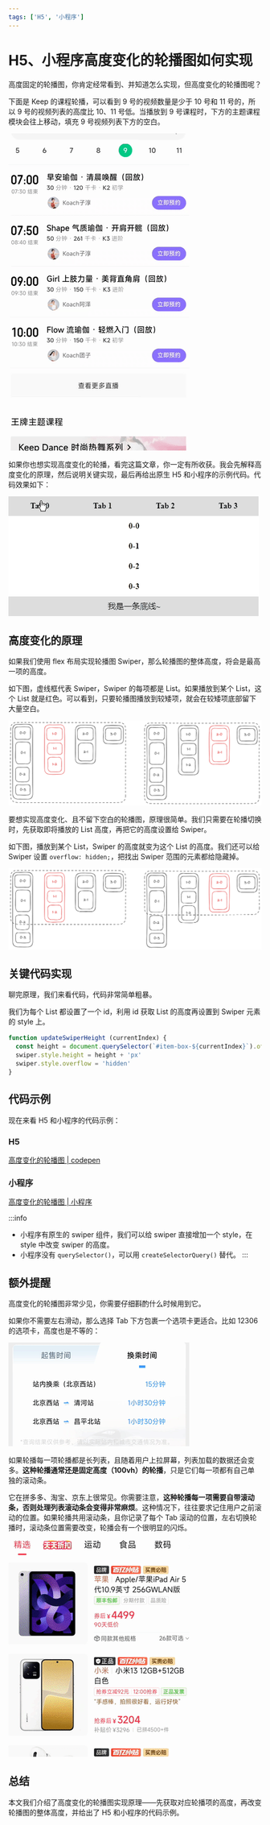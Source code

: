 ```yaml
---
tags: ['H5', '小程序']
---
```


# H5、小程序高度变化的轮播图如何实现

高度固定的轮播图，你肯定经常看到、并知道怎么实现，但高度变化的轮播图呢？

下面是 Keep 的课程轮播，可以看到 9 号的视频数量是少于 10 号和 11 号的，所以 9 号的视频列表的高度比 10、11 号低。当播放到 9 号课程时，下方的主题课程模块会往上移动，填充 9 号视频列表下方的空白。

![](./img/keep.gif)

如果你也想实现高度变化的轮播，看完这篇文章，你一定有所收获。我会先解释高度变化的原理，然后说明关键实现，最后再给出原生 H5 和小程序的示例代码。代码效果如下：

![](./img/variable-height-swiper.gif)

## 高度变化的原理

如果我们使用 flex 布局实现轮播图 Swiper，那么轮播图的整体高度，将会是最高一项的高度。

如下图，虚线框代表 Swiper，Swiper 的每项都是 List。如果播放到某个 List，这个 List 就是红色。可以看到，只要轮播图播放到较矮项，就会在较矮项底部留下大量空白。

![](./img/principle-1.png)

要想实现高度变化、且不留下空白的轮播图，原理很简单。我们只需要在轮播切换时，先获取即将播放的 List 高度，再把它的高度设置给 Swiper。

如下图，播放到某个 List，Swiper 的高度就变为这个 List 的高度。我们还可以给 Swiper 设置 `overflow: hidden;`，把找出 Swiper 范围的元素都给隐藏掉。

![](./img/principle-2.png)

## 关键代码实现

聊完原理，我们来看代码，代码非常简单粗暴。

我们为每个 List 都设置了一个 id，利用 id 获取 List 的高度再设置到 Swiper 元素的 style 上。

```js
function updateSwiperHeight (currentIndex) {
  const height = document.querySelector(`#item-box-${currentIndex}`).offsetHeight
  swiper.style.height = height + 'px'
  swiper.style.overflow = 'hidden'
}
```

## 代码示例

现在来看 H5 和小程序的代码示例：

### H5

[高度变化的轮播图 | codepen](https://codepen.io/lijunlin2022/pen/qBLxNzQ)

### 小程序

[高度变化的轮播图 | 小程序](https://developers.weixin.qq.com/s/ct5irIm37eOg)

:::info
- 小程序有原生的 swiper 组件，我们可以给 swiper 直接增加一个 style，在 style 中改变 swiper 的高度。
- 小程序没有 `querySelector()`，可以用 `createSelectorQuery()` 替代。
:::

## 额外提醒

高度变化的轮播图非常少见，你需要仔细斟酌什么时候用到它。

如果你不需要左右滑动，那么选择 Tab 下方包裹一个选项卡更适合。比如 12306 的选项卡，高度也是不等的：

![](./img/12306.gif)

如果轮播每一项轮播都是长列表，且随着用户上拉屏幕，列表加载的数据还会变多。**这种轮播通常还是固定高度（100vh）的轮播**，只是它们每一项都有自己单独的滚动条。

它在拼多多、淘宝、京东上很常见。你需要注意，**这种轮播每一项需要自带滚动条，否则处理列表滚动条会变得非常麻烦**。这种情况下，往往要求记住用户之前滚动的位置。如果轮播共用滚动条，且你记录了每个 Tab 滚动的位置，左右切换轮播时，滚动条位置需要改变，轮播会有一个很明显的闪烁。

![](./img/pdd.gif)

## 总结

本文我们介绍了高度变化的轮播图实现原理——先获取对应轮播项的高度，再改变轮播图的整体高度，并给出了 H5 和小程序的代码示例。
